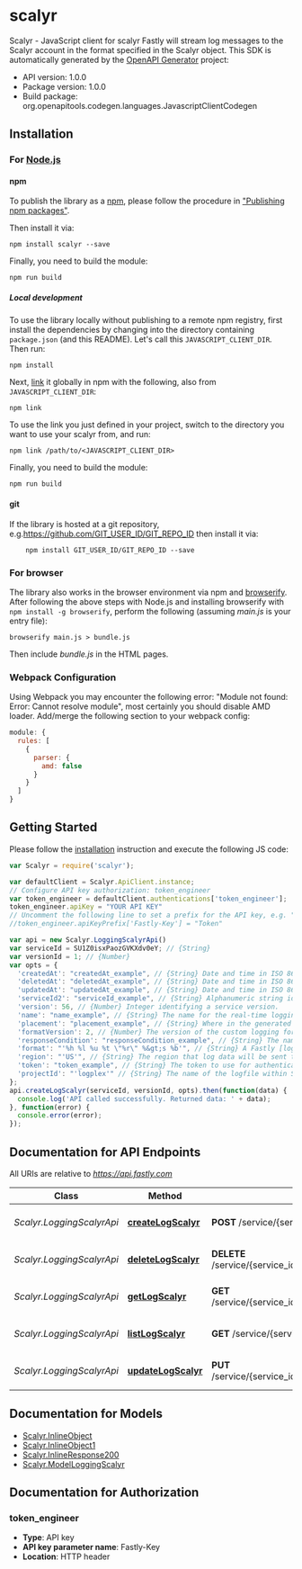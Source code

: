 # scalyr

Scalyr - JavaScript client for scalyr
Fastly will stream log messages to the Scalyr account in the format specified in the Scalyr object.
This SDK is automatically generated by the [OpenAPI Generator](https://openapi-generator.tech) project:

- API version: 1.0.0
- Package version: 1.0.0
- Build package: org.openapitools.codegen.languages.JavascriptClientCodegen

## Installation

### For [Node.js](https://nodejs.org/)

#### npm

To publish the library as a [npm](https://www.npmjs.com/), please follow the procedure in ["Publishing npm packages"](https://docs.npmjs.com/getting-started/publishing-npm-packages).

Then install it via:

```shell
npm install scalyr --save
```

Finally, you need to build the module:

```shell
npm run build
```

##### Local development

To use the library locally without publishing to a remote npm registry, first install the dependencies by changing into the directory containing `package.json` (and this README). Let's call this `JAVASCRIPT_CLIENT_DIR`. Then run:

```shell
npm install
```

Next, [link](https://docs.npmjs.com/cli/link) it globally in npm with the following, also from `JAVASCRIPT_CLIENT_DIR`:

```shell
npm link
```

To use the link you just defined in your project, switch to the directory you want to use your scalyr from, and run:

```shell
npm link /path/to/<JAVASCRIPT_CLIENT_DIR>
```

Finally, you need to build the module:

```shell
npm run build
```

#### git

If the library is hosted at a git repository, e.g.https://github.com/GIT_USER_ID/GIT_REPO_ID
then install it via:

```shell
    npm install GIT_USER_ID/GIT_REPO_ID --save
```

### For browser

The library also works in the browser environment via npm and [browserify](http://browserify.org/). After following
the above steps with Node.js and installing browserify with `npm install -g browserify`,
perform the following (assuming *main.js* is your entry file):

```shell
browserify main.js > bundle.js
```

Then include *bundle.js* in the HTML pages.

### Webpack Configuration

Using Webpack you may encounter the following error: "Module not found: Error:
Cannot resolve module", most certainly you should disable AMD loader. Add/merge
the following section to your webpack config:

```javascript
module: {
  rules: [
    {
      parser: {
        amd: false
      }
    }
  ]
}
```

## Getting Started

Please follow the [installation](#installation) instruction and execute the following JS code:

```javascript
var Scalyr = require('scalyr');

var defaultClient = Scalyr.ApiClient.instance;
// Configure API key authorization: token_engineer
var token_engineer = defaultClient.authentications['token_engineer'];
token_engineer.apiKey = "YOUR API KEY"
// Uncomment the following line to set a prefix for the API key, e.g. "Token" (defaults to null)
//token_engineer.apiKeyPrefix['Fastly-Key'] = "Token"

var api = new Scalyr.LoggingScalyrApi()
var serviceId = SU1Z0isxPaozGVKXdv0eY; // {String} 
var versionId = 1; // {Number} 
var opts = {
  'createdAt': "createdAt_example", // {String} Date and time in ISO 8601 format.
  'deletedAt': "deletedAt_example", // {String} Date and time in ISO 8601 format.
  'updatedAt': "updatedAt_example", // {String} Date and time in ISO 8601 format.
  'serviceId2': "serviceId_example", // {String} Alphanumeric string identifying the service.
  'version': 56, // {Number} Integer identifying a service version.
  'name': "name_example", // {String} The name for the real-time logging configuration.
  'placement': "placement_example", // {String} Where in the generated VCL the logging call should be placed. If not set, endpoints with `format_version` of 2 are placed in `vcl_log` and those with `format_version` of 1 are placed in `vcl_deliver`. 
  'formatVersion': 2, // {Number} The version of the custom logging format used for the configured endpoint. The logging call gets placed by default in `vcl_log` if `format_version` is set to `2` and in `vcl_deliver` if `format_version` is set to `1`.  
  'responseCondition': "responseCondition_example", // {String} The name of an existing condition in the configured endpoint, or leave blank to always execute.
  'format': "'%h %l %u %t \"%r\" %&gt;s %b'", // {String} A Fastly [log format string](https://docs.fastly.com/en/guides/custom-log-formats).
  'region': "'US'", // {String} The region that log data will be sent to.
  'token': "token_example", // {String} The token to use for authentication ([https://www.scalyr.com/keys](https://www.scalyr.com/keys)).
  'projectId': "'logplex'" // {String} The name of the logfile within Scalyr.
};
api.createLogScalyr(serviceId, versionId, opts).then(function(data) {
  console.log('API called successfully. Returned data: ' + data);
}, function(error) {
  console.error(error);
});


```

## Documentation for API Endpoints

All URIs are relative to *https://api.fastly.com*

Class | Method | HTTP request | Description
------------ | ------------- | ------------- | -------------
*Scalyr.LoggingScalyrApi* | [**createLogScalyr**](docs/LoggingScalyrApi.md#createLogScalyr) | **POST** /service/{service_id}/version/{version_id}/logging/scalyr | Create a Scalyr log endpoint
*Scalyr.LoggingScalyrApi* | [**deleteLogScalyr**](docs/LoggingScalyrApi.md#deleteLogScalyr) | **DELETE** /service/{service_id}/version/{version_id}/logging/scalyr/{logging_scalyr_name} | Delete the Scalyr log endpoint
*Scalyr.LoggingScalyrApi* | [**getLogScalyr**](docs/LoggingScalyrApi.md#getLogScalyr) | **GET** /service/{service_id}/version/{version_id}/logging/scalyr/{logging_scalyr_name} | Get a Scalyr log endpoint
*Scalyr.LoggingScalyrApi* | [**listLogScalyr**](docs/LoggingScalyrApi.md#listLogScalyr) | **GET** /service/{service_id}/version/{version_id}/logging/scalyr | List Scalyr log endpoints
*Scalyr.LoggingScalyrApi* | [**updateLogScalyr**](docs/LoggingScalyrApi.md#updateLogScalyr) | **PUT** /service/{service_id}/version/{version_id}/logging/scalyr/{logging_scalyr_name} | Update the Scalyr log endpoint


## Documentation for Models

 - [Scalyr.InlineObject](docs/InlineObject.md)
 - [Scalyr.InlineObject1](docs/InlineObject1.md)
 - [Scalyr.InlineResponse200](docs/InlineResponse200.md)
 - [Scalyr.ModelLoggingScalyr](docs/ModelLoggingScalyr.md)


## Documentation for Authorization



### token_engineer


- **Type**: API key
- **API key parameter name**: Fastly-Key
- **Location**: HTTP header

